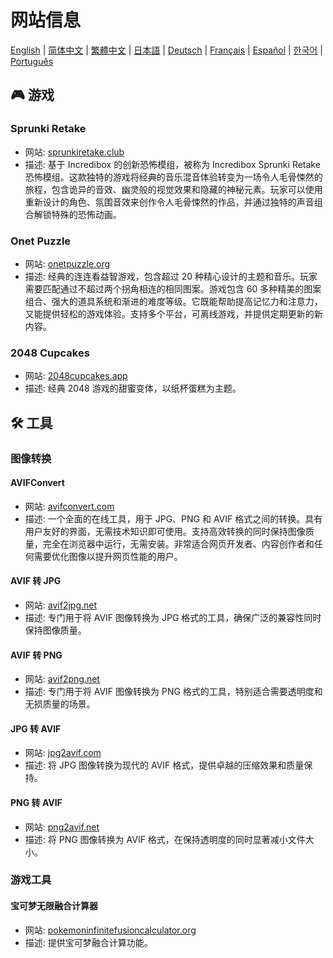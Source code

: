 # 网站信息

[English](./README.md) | [简体中文](./README_CN.md) | [繁體中文](./README_TW.md) | [日本語](./README_JP.md) | [Deutsch](./README_DE.md) | [Français](./README_FR.md) | [Español](./README_ES.md) | [한국어](./README_KR.md) | [Português](./README_PT.md)

## 🎮 游戏

### Sprunki Retake

- 网站: [sprunkiretake.club](https://sprunkiretake.club?utm_source=github)
- 描述: 基于 Incredibox 的创新恐怖模组，被称为 Incredibox Sprunki Retake 恐怖模组。这款独特的游戏将经典的音乐混音体验转变为一场令人毛骨悚然的旅程，包含诡异的音效、幽灵般的视觉效果和隐藏的神秘元素。玩家可以使用重新设计的角色、氛围音效来创作令人毛骨悚然的作品，并通过独特的声音组合解锁特殊的恐怖动画。

### Onet Puzzle

- 网站: [onetpuzzle.org](https://onetpuzzle.org?utm_source=github)
- 描述: 经典的连连看益智游戏，包含超过 20 种精心设计的主题和音乐。玩家需要匹配通过不超过两个拐角相连的相同图案。游戏包含 60 多种精美的图案组合、强大的道具系统和渐进的难度等级。它既能帮助提高记忆力和注意力，又能提供轻松的游戏体验。支持多个平台，可离线游戏，并提供定期更新的新内容。

### 2048 Cupcakes

- 网站: [2048cupcakes.app](https://2048cupcakes.app?utm_source=github)
- 描述: 经典 2048 游戏的甜蜜变体，以纸杯蛋糕为主题。

## 🛠️ 工具

### 图像转换

#### AVIFConvert

- 网站: [avifconvert.com](https://avifconvert.com?utm_source=github)
- 描述: 一个全面的在线工具，用于 JPG、PNG 和 AVIF 格式之间的转换。具有用户友好的界面，无需技术知识即可使用。支持高效转换的同时保持图像质量，完全在浏览器中运行，无需安装。非常适合网页开发者、内容创作者和任何需要优化图像以提升网页性能的用户。

#### AVIF 转 JPG

- 网站: [avif2jpg.net](https://avif2jpg.net?utm_source=github)
- 描述: 专门用于将 AVIF 图像转换为 JPG 格式的工具，确保广泛的兼容性同时保持图像质量。

#### AVIF 转 PNG

- 网站: [avif2png.net](https://avif2png.net?utm_source=github)
- 描述: 专门用于将 AVIF 图像转换为 PNG 格式的工具，特别适合需要透明度和无损质量的场景。

#### JPG 转 AVIF

- 网站: [jpg2avif.com](https://jpg2avif.com?utm_source=github)
- 描述: 将 JPG 图像转换为现代的 AVIF 格式，提供卓越的压缩效果和质量保持。

#### PNG 转 AVIF

- 网站: [png2avif.net](https://png2avif.net?utm_source=github)
- 描述: 将 PNG 图像转换为 AVIF 格式，在保持透明度的同时显著减小文件大小。

### 游戏工具

#### 宝可梦无限融合计算器

- 网站: [pokemoninfinitefusioncalculator.org](https://pokemoninfinitefusioncalculator.org?utm_source=github)
- 描述: 提供宝可梦融合计算功能。
